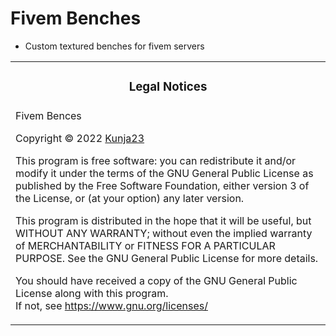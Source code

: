 # Fivem Benches

- Custom textured benches for fivem servers


<table><tr><td><h3 align='center'>Legal Notices</h2></tr></td>
<tr><td>
Fivem Bences  

Copyright © 2022  [Kunja23](https://github.com/Kunja23)


This program is free software: you can redistribute it and/or modify
it under the terms of the GNU General Public License as published by
the Free Software Foundation, either version 3 of the License, or
(at your option) any later version.  


This program is distributed in the hope that it will be useful,
but WITHOUT ANY WARRANTY; without even the implied warranty of
MERCHANTABILITY or FITNESS FOR A PARTICULAR PURPOSE.  See the
GNU General Public License for more details.  


You should have received a copy of the GNU General Public License
along with this program.  
If not, see <https://www.gnu.org/licenses/>
</td></tr></table>
